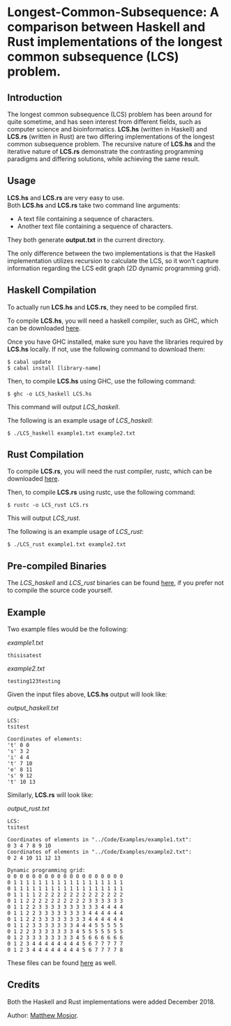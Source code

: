 # Longest-Common-Subsequence: A comparison between Haskell and Rust implementations of the longest common subsequence (LCS) problem.

## Introduction

The longest common subsequence (LCS) problem has been around for quite sometime, and has seen interest from different fields, such as computer science and bioinformatics.  **LCS.hs** (written in Haskell) and **LCS.rs** (written in Rust) are two differing implementations of the longest common subsequence problem.  The recursive nature of **LCS.hs** and the iterative nature of **LCS.rs** demonstrate the contrasting programming paradigms and differing solutions, while achieving the same result.

## Usage

**LCS.hs** and **LCS.rs** are very easy to use.  
Both **LCS.hs** and **LCS.rs** take two command line arguments: 
- A text file containing a sequence of characters.
- Another text file containing a sequence of characters.

They both generate **output.txt** in the current directory.

The only difference between the two implementations is that the Haskell implementation utilizes recursion to calculate the LCS, so it won't capture information regarding the LCS edit graph (2D dynamic programming grid).

## Haskell Compilation

To actually run **LCS.hs** and **LCS.rs**, they need to be compiled first.

To compile **LCS.hs**, you will need a haskell compiler, such as GHC, which can be downloaded [here](https://www.haskell.org/downloads).

Once you have GHC installed, make sure you have the libraries required by **LCS.hs** locally.  If not, use the following command to download them:

```
$ cabal update
$ cabal install [library-name]
```

Then, to compile **LCS.hs** using GHC, use the following command:

```
$ ghc -o LCS_haskell LCS.hs
```

This command will output _LCS_haskell_.

The following is an example usage of _LCS_haskell_:

```
$ ./LCS_haskell example1.txt example2.txt
```

## Rust Compilation

To compile **LCS.rs**, you will need the rust compiler, rustc, which can be downloaded [here](https://www.rust-lang.org/learn/get-started).

Then, to compile **LCS.rs** using rustc, use the following command:

```
$ rustc -o LCS_rust LCS.rs
```

This will output _LCS_rust_.

The following is an example usage of _LCS_rust_:

```
$ ./LCS_rust example1.txt example2.txt
```

## Pre-compiled Binaries

The _LCS_haskell_ and _LCS_rust_ binaries can be found [here](https://github.com/Matthew-Mosior/Longest-Common-Subsequence/tree/master/bin), if you prefer not to compile the source code yourself.

## Example

Two example files would be the following:

_example1.txt_

```
thisisatest
```

_example2.txt_

```
testing123testing
```

Given the input files above, **LCS.hs** output will look like:

_output_haskell.txt_

```
LCS:                    
tsitest
                
Coordinates of elements:
't' 0 0                 
's' 3 2                 
'i' 4 4                 
't' 7 10                
'e' 8 11                
's' 9 12                
't' 10 13 
```

Similarly, **LCS.rs** will look like:

_output_rust.txt_

```
LCS:
tsitest

Coordinates of elements in "../Code/Examples/example1.txt":
0 3 4 7 8 9 10 
Coordinates of elements in "../Code/Examples/example2.txt":
0 2 4 10 11 12 13 

Dynamic programming grid:
0 0 0 0 0 0 0 0 0 0 0 0 0 0 0 0 0 0 0 
0 1 1 1 1 1 1 1 1 1 1 1 1 1 1 1 1 1 1 
0 1 1 1 1 1 1 1 1 1 1 1 1 1 1 1 1 1 1 
0 1 1 1 1 2 2 2 2 2 2 2 2 2 2 2 2 2 2 
0 1 1 2 2 2 2 2 2 2 2 2 2 3 3 3 3 3 3 
0 1 1 2 2 3 3 3 3 3 3 3 3 3 3 4 4 4 4 
0 1 1 2 2 3 3 3 3 3 3 3 3 4 4 4 4 4 4 
0 1 1 2 2 3 3 3 3 3 3 3 3 4 4 4 4 4 4 
0 1 1 2 3 3 3 3 3 3 3 4 4 4 5 5 5 5 5 
0 1 2 2 3 3 3 3 3 3 3 4 5 5 5 5 5 5 5 
0 1 2 3 3 3 3 3 3 3 3 4 5 6 6 6 6 6 6 
0 1 2 3 4 4 4 4 4 4 4 4 5 6 7 7 7 7 7 
0 1 2 3 4 4 4 4 4 4 4 4 5 6 7 7 7 7 8 
```

These files can be found [here](https://github.com/Matthew-Mosior/Longest-Common-Subsequence/tree/master/examples) as well.

## Credits

Both the Haskell and Rust implementations were added December 2018.

Author: [Matthew Mosior](https://github.com/Matthew-Mosior).

